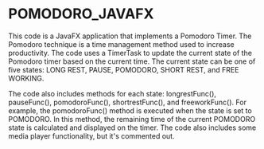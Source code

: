 # POMODORO_JAVAFX
This code is a JavaFX application that implements a Pomodoro Timer. The Pomodoro technique is a time management method used to increase productivity. The code uses a TimerTask to update the current state of the Pomodoro timer based on the current time. The current state can be one of five states: LONG REST, PAUSE, POMODORO, SHORT REST, and FREE WORKING.

The code also includes methods for each state: longrestFunc(), pauseFunc(), pomodoroFunc(), shortrestFunc(), and freeworkFunc(). For example, the pomodoroFunc() method is executed when the state is set to POMODORO. In this method, the remaining time of the current POMODORO state is calculated and displayed on the timer. The code also includes some media player functionality, but it's commented out.
